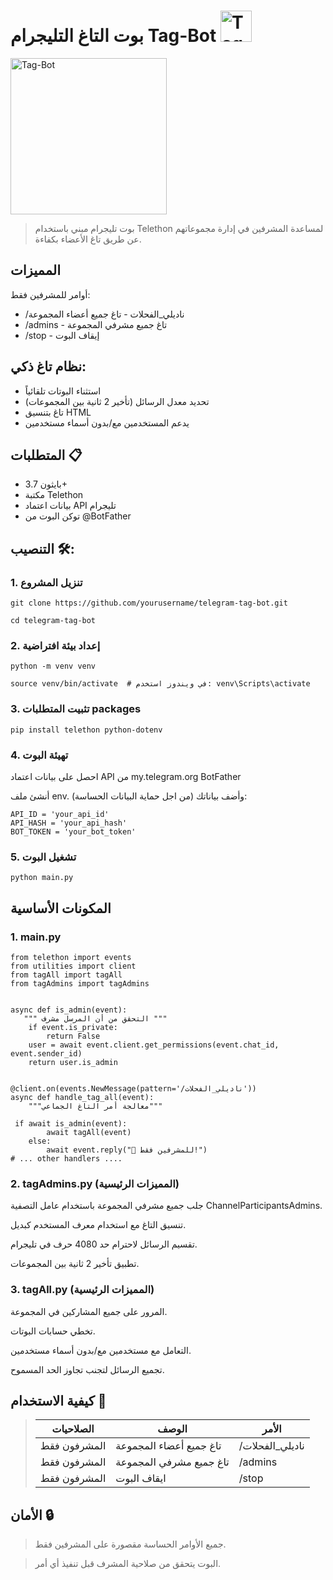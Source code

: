  # بوت التاغ التليجرام Tag-Bot  <img width="50px" alt="Tag-Bot" src="https://github.com/user-attachments/assets/36762d4e-fde0-48d6-9c8a-d3c1c3fede79">


<img width="250px" alt="Tag-Bot" src="https://github.com/user-attachments/assets/36762d4e-fde0-48d6-9c8a-d3c1c3fede79">

> بوت تليجرام مبني باستخدام Telethon لمساعدة المشرفين في إدارة مجموعاتهم عن طريق تاغ الأعضاء بكفاءة.

## المميزات 

أوامر للمشرفين فقط:

  *  /ناديلي_الفحلات - تاغ جميع أعضاء المجموعة
  *  /admins - تاغ جميع مشرفي المجموعة
  *  /stop - إيقاف البوت
  
## نظام تاغ ذكي:

* استثناء البوتات تلقائياً
* تحديد معدل الرسائل (تأخير 2 ثانية بين المجموعات)
* تاغ بتنسيق HTML
* يدعم المستخدمين مع/بدون أسماء مستخدمين
 
## المتطلبات 📋

* بايثون 3.7+
* مكتبة Telethon
* بيانات اعتماد API تليجرام
* توكن البوت من @BotFather
  
## التنصيب 🛠️:

### 1. تنزيل المشروع

   ```
git clone https://github.com/yourusername/telegram-tag-bot.git
```
```
cd telegram-tag-bot
```

 ### 2. إعداد بيئة افتراضية

```
python -m venv venv
```
```
source venv/bin/activate  # في ويندوز استخدم: venv\Scripts\activate
```
### 3. تثبيت المتطلبات packages
```
pip install telethon python-dotenv
```
### 4. تهيئة البوت

احصل على بيانات اعتماد API من my.telegram.org BotFather

أنشئ ملف env. وأضف بياناتك (من اجل حماية البيانات الحساسة):

```
API_ID = 'your_api_id'
API_HASH = 'your_api_hash'
BOT_TOKEN = 'your_bot_token'
```
### 5. تشغيل البوت
```
python main.py
```

## المكونات الأساسية

### 1. main.py

```
from telethon import events
from utilities import client
from tagAll import tagAll
from tagAdmins import tagAdmins


async def is_admin(event):
   """ التحقق من أن المرسل مشرف """ 
    if event.is_private:
        return False
    user = await event.client.get_permissions(event.chat_id, event.sender_id)
    return user.is_admin


@client.on(events.NewMessage(pattern='/ناديلي_الفحلات'))
async def handle_tag_all(event):
    """معالجة أمر التاغ الجماعي"""

 if await is_admin(event):
        await tagAll(event)
    else:
        await event.reply("🚫 للمشرفين فقط!")
# ... other handlers ....
```

### 2. tagAdmins.py (المميزات الرئيسية)

جلب جميع مشرفي المجموعة باستخدام عامل التصفية ChannelParticipantsAdmins.

تنسيق التاغ مع استخدام معرف المستخدم كبديل.

تقسيم الرسائل لاحترام حد 4080 حرف في تليجرام.

تطبيق تأخير 2 ثانية بين المجموعات.


### 3. tagAll.py (المميزات الرئيسية)


المرور على جميع المشاركين في المجموعة.

تخطي حسابات البوتات.

التعامل مع مستخدمين مع/بدون أسماء مستخدمين.

تجميع الرسائل لتجنب تجاوز الحد المسموح.


## كيفية الاستخدام 🚀

 > |الصلاحيات| الوصف  | الأمر|
> |--------|--------|--------|
> | المشرفون فقط | تاغ جميع أعضاء المجموعة |  /ناديلي_الفحلات |
> | المشرفون فقط| تاغ جميع مشرفي المجموعة| /admins|
> | المشرفون فقط|  ايقاف البوت| /stop| 
## الأمان 🔒

>جميع الأوامر الحساسة مقصورة على المشرفين فقط.

>البوت يتحقق من صلاحية المشرف قبل تنفيذ أي أمر.
 
